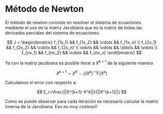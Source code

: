 # Método de Newton

El método de newton consiste en resolver el sistema de ecuaciones mediante el
uso de la matriz Jacobiana que es la matriz de todas las derivadas parciales del
sistema de ecuaciones.

$$
J = \begin{bmatrix}
f_{1x_1} && f_{1x_2} && \cdots && f_{1x_n} \\
f_{2x_1} && f_{2x_2} && \cdots && f_{2x_n} \\
\vdots && \vdots && \ddots && \vdots \\
f_{nx_1} && f_{nx_2} && \cdots && f_{nx_x}
\end{bmatrix}
$$

Ya con la matriz jacobiana es posible iterar a $X^{k+1}$ de la siguiente manera

$$
X^{k+1} = X^K - {J(X^k)}^{-1}F(X^k)
$$

Calculamos el error con respecto a:

$$
    E_r=\frac{||X^{k+1}-X^k||}{||X^{k+1}||}
$$

Como se puede observar para cada iteración es necesario calcular la matriz inversa de la Jacobiana. Eso es muy costoso!!
